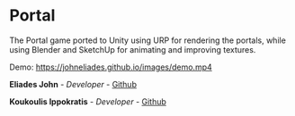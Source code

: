 # Portal

The Portal game ported to Unity using URP for rendering the portals, while using Blender and SketchUp for animating and improving textures.

Demo: https://johneliades.github.io/images/demo.mp4

**Eliades John** - *Developer* - [Github](https://github.com/johneliades)

**Koukoulis Ippokratis** - *Developer* - [Github](https://github.com/koukipp)
